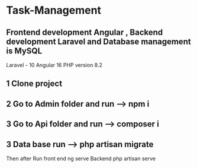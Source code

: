 # Task-Management

## Frontend development Angular , Backend development Laravel and Database management is MySQL

Laravel - 10 
Angular 16
PHP version 8.2

## 1 Clone project
## 2 Go to Admin folder and run --> npm i
## 3 Go to Api folder and run --> composer i
## 3 Data base run --> php artisan migrate


Then after Run front end ng serve
Backend php artisan serve

